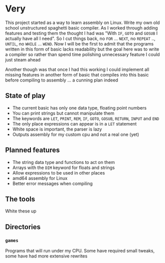 # Very

This project started as a way to learn assembly on Linux. Write my own old school unstructured spaghetti basic compiler. As I worked through adding features and testing them the thought I had was "With `IF`, `GOTO` and `GOSUB` I actually have all I need". So I cut things back, no `FOR` ... `NEXT`, no `REPEAT` .., `UNTIL`, no `WHILE` ... `WEND`. Now I will be the first to admit that the programs written in this form of basic lacks readability but the goal here was to write a compiler so rather than spend time polishing unnecessary feature I could just steam ahead

Another though was that once I had this working I could implement all missing features in another form of basic that compiles into this basic before compiling to assembly ... a cunning plan indeed

## State of play

* The current basic has only one data type, floating point numbers
* You can print strings but cannot manipulate them
* The keywords are `LET`, `PRINT`, `REM`, `IF`, `GOTO`, `GOSUB`, `RETURN`, `INPUT` and `END`
* The only place expressions can appear is in a `LET` statement
* White space is important, the parser is lazy
* Outputs assembly for my custom cpu and not a real one (yet)

## Planned features

* The string data type and functions to act on them
* Arrays with the `DIM` keyword for floats and strings
* Allow expressions to be used in other places
* amd64 assembly for Linux
* Better error messages when compiling

## The tools

White these up

## Directories

### `games`

Programs that will run under my CPU. Some have required small tweaks, some have had more extensive rewrites
